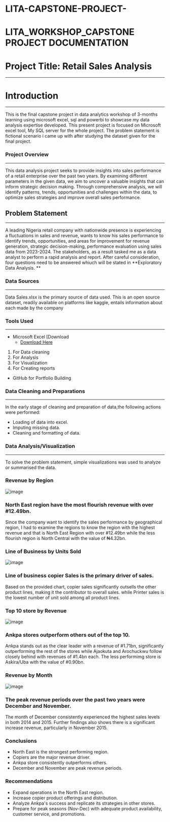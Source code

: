 # LITA-CAPSTONE-PROJECT-
# LITA_WORKSHOP_CAPSTONE PROJECT DOCUMENTATION

# Project Title: Retail Sales Analysis 
---
# Introduction
---
This is the final capstone project in data analytics workshop of 3-months learning using microsoft excel, sql and powerbi to showcase my data analysis expertise developed. 
This present project is focused on Microsoft excel tool, My SQL server for the whole project. The problem statement is fictional scenario i came up with after studying the dataset given for the final project.

### Project Overview
---

This data analysis project seeks to provide insights into sales performance of a retail enterprise over the past two years. By examining different parameters in the given data, we aim to uncover a valuable insights that can inform strategic decision making. Through comprehensive analysis, we will identify patterns, trends, opportunities and challenges within the data, to optimize sales strategies and improve overall sales performance.

## Problem Statement
---

A leading Nigeria retail company with nationwide presence is experiencing a fluctuations in sales and revenue, wants to know his sales performance to identify trends, 
opportunities, and areas for improvement for revenue generation, strategic decision-making, performance evaluation using sales data from 2023-2024. The stakeholders, as
a result tasked me as a data analyst to perform a rapid analysis and report.
After careful consideration, four questions need to be answered whiuch will be stated in **Exploratory Data Analysis. **

   


### Data Sources
---

Data Sales.xlsx is the primary source of data used. This is an open source dataset, readily available on platforms like kaggle, entails information about each made by the company

### Tools Used
---

- Microsoft Excel  [Download
   - [Download Here](https://Microsoft.com)
1. For Data cleaning
2. For Analysis
3. For Visualization
4. For Creating reports
- GitHub for Portfolio Building

### Data Cleaning and Preparations
---

In the early stage of cleaning and preparation of data,the following actions were performed:

- Loading of data into excel.
- Imputing missing data.
- Cleaning and formatting of data.


### Data Analysis/Visualization
---
To solve the problem statement, simple visualizations was used to analyze or summarised the data.

### Revenue by Region
![image](https://github.com/user-attachments/assets/8a595542-6c02-49d8-809d-429b34f91aab)

### North East region have the most flourish revenue with over #12.49bn.

Since the company want to identify the sales performance by geographical region, I had to examine the regions to know the region with the highest revenue and that is North East Region with over  #12.49bn while the less flourish region is North Central with the value of ₦4.32bn.

### Line of Business by Units Sold
![image](https://github.com/user-attachments/assets/5f8a9275-dcfd-4e1d-b698-c450a8870edb)

### Line of business copier Sales is the primary driver of sales. 
Based on the provided chart, copier sales significantly outsells the other product lines, making it the contributor to overall sales. while Printer sales is the lowest number of unit sold among all product lines.

### Top 10 store by Revenue
![image](https://github.com/user-attachments/assets/b38f6501-5fc9-4b1c-bb1d-fe2820aac5ac)

### Ankpa stores outperform others out of the top 10.
Ankpa stands out as the clear leader with a revenue of #1.71bn, significantly outperforming the rest of the stores while Ajaokuta and Arochuckwu follow closely behind with revenues of
#1.4bn each. The less performimg store is Askira/Uba with the value of #0.90bn.

### Revenue by Month
![image](https://github.com/user-attachments/assets/9b91fb86-0a1c-4b6c-9275-f16710bd1ebf)

### The peak revenue periods over the past two years were December and November.
The month of December consistently experienced the highest sales levels in both 2014 and 2015. Further findings also shows there is a significant increase revenue, particularly in November 2015.

### Conclusions
 - North East is the strongest performing region.
 - Copiers are the major revenue driver.
 - Ankpa store consistently outperforms others.
 - December and November are peak revenue periods.

### Recommendations 
  - Expand operations in the North East region.
  - Increase copier product offerings and distribution.
  - Analyze Ankpa's success and replicate its strategies in other stores.
  - Prepare for peak seasons (Nov-Dec) with adequate product availability, customer service, and promotions.
